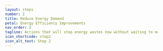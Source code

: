 ```yaml
---
layout: steps
number: 2
title: Reduce Energy Demand
petal: Energy Efficiency Improvements
nav_order: 2
tagline: Actions that will stop energy wastes now without waiting to make big changes to your building.
icon_shortcode: step2
icon_alt_text: Step 2
---
```



